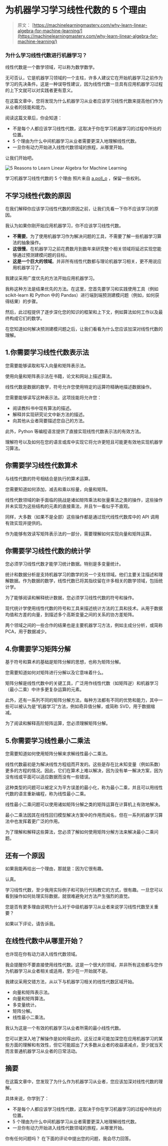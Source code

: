 # 为机器学习学习线性代数的 5 个理由

> 原文： [https://machinelearningmastery.com/why-learn-linear-algebra-for-machine-learning/](https://machinelearningmastery.com/why-learn-linear-algebra-for-machine-learning/)

### 为什么学习线性代数进行机器学习？

线性代数是一个数学领域，可以称为数学数学。

无可否认，它是机器学习领域的一个支柱，许多人建议它在开始机器学习之前作为学习的先决条件。这是一种误导性建议，因为线性代数一旦具有应用机器学习过程的上下文就可以对实践者更有意义。

在这篇文章中，您将发现为什么机器学习从业者应该学习线性代数来提高他们作为从业者的技能和能力。

阅读这篇文章后，你会知道：

*   不是每个人都应该学习线性代数，这取决于你在学习机器学习的过程中所处的位置。
*   5 个理由为什么中间机器学习从业者需要更深入地理解线性代数。
*   一旦你有动力开始进入线性代数领域的旅程，从哪里开始。

让我们开始吧。

![5 Reasons to Learn Linear Algebra for Machine Learning](img/dfe9ae7ed77705b50b06313d13690368.jpg)

学习机器学习线性代数的 5 个理由
照片来自 [a.poll_o](https://www.flickr.com/photos/105307156@N06/38927948862/) ，保留一些权利。

## 不学习线性代数的原因

在我们解释你应该学习线性代数的原因之前，让我们先看一下你不应该学习的原因。

我认为如果你刚开始应用机器学习，你不应该学习线性代数。

*   **不需要**。为了使用机器学习作为解决问题的工具，不需要了解一些机器学习算法的抽象操作。
*   **这很慢**。在机器学习之前花费数月到数年来研究整个相关领域将延迟实现您能够通过预测建模问题的目标。
*   **这是一个巨大的领域**。并非所有线性代数都与理论机器学习相关，更不用说应用机器学习了。

我建议采用广度优先的方法开始应用机器学习。

我称这种方法是结果优先的方法。在这里，您首先要学习和实践使用工具（例如 scikit-learn 和 Python 中的 Pandas）进行端到端预测建模问题（例如，如何获得结果）的步骤。

然后，此过程提供了逐步深化您的知识的框架和上下文，例如算法如何工作以及最终构成它们的数学。

在您知道如何解决预测建模问题之后，让我们看看为什么您应该加深对线性代数的理解。

## 1.你需要学习线性代数表示法

您需要能够读取和写入向量和矩阵表示法。

使用向量和矩阵表示法在书籍，论文和网站上描述算法。

线性代数是数据的数学，符号允许您使用特定的运算符精确地描述数据操作。

您需要能够读写这种表示法。这项技能将允许您：

*   阅读教科书中现有算法的描述。
*   解释并实现研究论文中新方法的描述。
*   向其他从业者简要描述您自己的方法。

此外，Python 等编程语言提供了直接实现线性代数表示法的有效方法。

理解符号以及如何在您的语言或库中实现它将允许更短且可能更有效地实现机器学习算法。

## 你需要学习线性代数算术

与线性代数的符号相结合是执行的算术运算。

您需要知道如何添加，减去和乘以标量，向量和矩阵。

线性代数领域的新手面临的挑战是诸如矩阵乘法和张量乘法之类的操作，这些操作并未实现为这些结构的元素的直接乘法，并且乍一看似乎不直观。

同样，大多数（如果不是全部）这些操作都是通过现代线性代数库中的 API 调用有效实现并提供的。

作为能够有效读写矩阵表示法的一部分，需要理解如何实现向量和矩阵运算。

## 你需要学习线性代数的统计学

您必须学习线性代数才能学习统计数据。特别是多变量统计。

统计和数据分析是支持机器学习的数学的另一个支柱领域。他们主要关注描述和理解数据。作为数据的数学，线性代数已将其指纹留在许多相关的数学领域，包括统计学。

为了能够阅读和解释统计数据，您必须学习线性代数的符号和操作。

现代统计学使用线性代数的符号和工具来描述统计方法的工具和技术。从用于数据均值和方差的向量，到描述多个高斯变量之间的关系的协方差矩阵。

两个领域之间的一些合作的结果也是主要机器学习方法，例如主成分分析，或简称 PCA，用于数据减少。

## 4.你需要学习矩阵分解

基于符号和算术的基础是矩阵分解的思想，也称为矩阵分解。

您需要知道如何对矩阵进行分解以及它意味着什么。

矩阵分解是线性代数中的关键工具，广泛用作线性代数（如矩阵逆）和机器学习（最小二乘）中许多更复杂运算的元素。

此外，还有一系列不同的矩阵分解方法，每种方法都有不同的优势和能力，其中一些可以被认为是“机器学习”方法，例如奇异值分解，或简称 SVD，用于数据缩减。

为了阅读和解释高阶矩阵运算，您必须理解矩阵分解。

## 5.你需要学习线性最小二乘法

您需要知道如何使用矩阵分解来求解线性最小二乘法。

线性代数最初是为解决线性方程组而开发的。这些是存在比未知变量（例如系数）更多的方程的情况。因此，它们在算术上难以解决，因为没有单一解决方案，因为没有线或平面可以适应数据而没有一些错误。

这种类型的问题可以被定义为平方误差的最小化，称为最小二乘，并且可以用线性代数的语言重新编程，称为线性最小二乘。

线性最小二乘问题可以使用诸如矩阵分解之类的矩阵运算在计算机上有效地解决。

最小二乘法因其在线性回归模型解决方案中的作用而闻名，但在一系列机器学习算法中也发挥着更广泛的作用。

为了理解和解释这些算法，您必须了解如何使用矩阵分解方法来解决最小二乘问题。

## 还有一个原因

如果我能再给出一个理由，那就是：因为它很有趣。

认真。

学习线性代数，至少我用实际例子和可执行代码教它的方式，很有趣。一旦您可以看到操作如何处理实际数据，就很难避免对方法产生强烈的直觉。

您是否有更多理由说明为什么对于中级机器学习从业者来说学习线性代数至关重要？

如果以下评论，请告诉我。

## 在线性代数中从哪里开始？

也许现在你有动力进入线性代数领域。

我会提醒你不要直接使用线性代数。这是一个很大的领域，并非所有这些都与您作为机器学习从业者相关或适用，至少在一开始就不是。

我建议采用交错方法，从以下与机器学习相关的线性代数区域开始。

*   向量和矩阵表示法。
*   向量和矩阵算法。
*   多变量统计。
*   矩阵分解。
*   线性最小二乘法。

我认为这是一个有效的机器学习从业者所需的最小线性代数。

您可以更深入地了解操作是如何得出的，这反过来可能加深您在应用机器学习的某些方面的理解和有效性，但它可能超出了大多数从业者的收益递减点，至少就当天而言普通机器学习从业者的日常活动。

## 摘要

在这篇文章中，您发现了为什么作为机器学习从业者，您应该加深对线性代数的理解。

具体来说，你学到了：

*   不是每个人都应该学习线性代数，这取决于你在学习机器学习的过程中所处的位置。
*   5 个理由为什么中间机器学习从业者需要更深入地理解线性代数。
*   一旦你有动力开始进入线性代数领域的旅程，从哪里开始。

你有任何问题吗？
在下面的评论中提出您的问题，我会尽力回答。